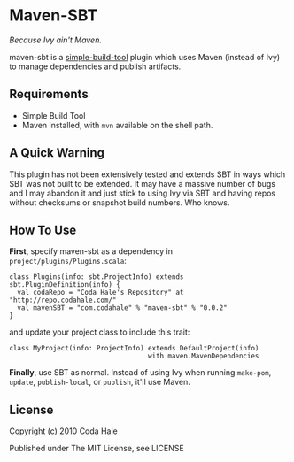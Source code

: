 Maven-SBT
=========

*Because Ivy ain't Maven.*

maven-sbt is a [simple-build-tool](http://code.google.com/p/simple-build-tool/) plugin which uses Maven (instead of Ivy) to manage dependencies and publish artifacts.


Requirements
------------

* Simple Build Tool
* Maven installed, with `mvn` available on the shell path.


A Quick Warning
---------------

This plugin has not been extensively tested and extends SBT in ways which SBT was not built to be extended. It may have a massive number of bugs and I may abandon it and just stick to using Ivy via SBT and having repos without checksums or snapshot build numbers. Who knows.


How To Use
----------

**First**, specify maven-sbt as a dependency in `project/plugins/Plugins.scala`:

    class Plugins(info: sbt.ProjectInfo) extends sbt.PluginDefinition(info) {
      val codaRepo = "Coda Hale's Repository" at "http://repo.codahale.com/"
      val mavenSBT = "com.codahale" % "maven-sbt" % "0.0.2"
    }

and update your project class to include this trait:
    
    class MyProject(info: ProjectInfo) extends DefaultProject(info)
                                       with maven.MavenDependencies

**Finally**, use SBT as normal. Instead of using Ivy when running `make-pom`, `update`, `publish-local`, or `publish`, it'll use Maven.


License
-------

Copyright (c) 2010 Coda Hale

Published under The MIT License, see LICENSE